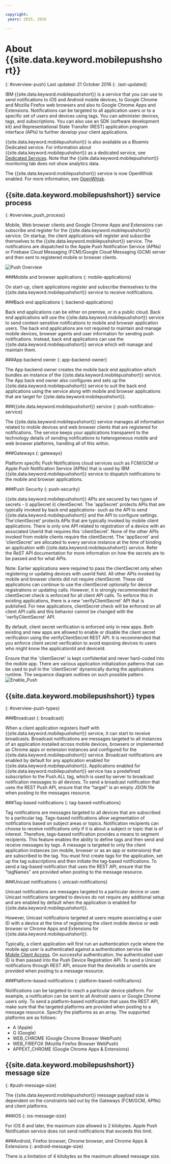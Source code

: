 ```yaml
---

copyright:
 years: 2015, 2016

---
```


# About {{site.data.keyword.mobilepushshort}}
{: #overview-push}
Last updated: 21 October 2016
{: .last-updated}

IBM {{site.data.keyword.mobilepushshort}} is a service that you can use to send notifications to iOS and Android mobile devices, to Google Chrome and Mozilla Firefox web browsers and also to Google Chrome Apps and Extensions. Notifications can be targeted to all application users or to a specific set of users and devices using tags. You can administer devices, tags, and subscriptions. You can also use an SDK (software development kit) and Representational State Transfer (REST) application program interface (APIs) to further develop your client applications. 

{{site.data.keyword.mobilepushshort}} is also available as a Bluemix Dedicated service. For information about {{site.data.keyword.mobilepushshort}} as a dedicated service, see [Dedicated Services](../../dedicated/index.html). Note that the {{site.data.keyword.mobilepushshort}} monitoring tab does not show analytics data.

The {{site.data.keyword.mobilepushshort}} service is now OpenWhisk enabled. For more information, see [OpenWhisk](../../openwhisk/index.html).


## {{site.data.keyword.mobilepushshort}} service process
{: #overview_push_process}

Mobile, Web browser clients and Google Chrome Apps and Extensions can subscribe and register for the {{site.data.keyword.mobilepushshort}} service. On startup, the client applications will register and subscribe themselves to the {{site.data.keyword.mobilepushshort}} service. The notifications are dispatched to the Apple Push Notification Service (APNs) or Firebase Cloud Messaging (FCM)/Google Cloud Messaging (GCM) server and then sent to registered mobile or browser clients.

![Push Overview](images/overview.jpg)


###Mobile and browser applications
{: mobile-applications}

On start-up, client applications register and subscribe themselves to the {{site.data.keyword.mobilepushshort}} service to receive notifications.

###Back end applications
{: backend-applications}

Back end applications can be either on premise, or in a public cloud. Back end applications will use the {{site.data.keyword.mobilepushshort}} service to send context-sensitive notifications to mobile and browser application users. The back end applications are not required to maintain and manage mobile devices, browser agents and user information for sending push notifications. Instead, back end applications can use the {{site.data.keyword.mobilepushshort}} service which will manage and maintain them.

###App backend owner
{: app-backend-owner}

The App backend owner creates the mobile back end application which bundles an instance of the {{site.data.keyword.mobilepushshort}} service. The App back end owner also configures and sets up the {{site.data.keyword.mobilepushshort}} service to suit the back end applications using the service along with mobile  and browser applications that are target for {{site.data.keyword.mobilepushshort}}.

###{{site.data.keyword.mobilepushshort}} service
{: push-notification-service}

The {{site.data.keyword.mobilepushshort}} service manages all information related to mobile devices and web browser clients that are registered for notifications. The service keeps your applications transparent to the technology details of sending notifications to heterogeneous mobile and web browser platforms, handling all of this within.

###Gateways
{: gateways}

Platform specific Push Notifications cloud services such as FCM/GCM or Apple Push Notification Service (APNs) that is used by IBM {{site.data.keyword.mobilepushshort}} service to dispatch notifications to the mobile and browser applications.

###Push Security
{: push-security}

{{site.data.keyword.mobilepushshort}} APIs are secured by two types of secrets - i) appSecret ii) clientSecret. The 'appSecret' protects APIs that are typically invoked by back end applications- such as the API to send {{site.data.keyword.mobilepushshort}} and the API to configure settings.   The'clientSecret' protects APIs that are typically invoked by mobile client applications. There is only one API related to registration of a device with an associated UserId that requires this 'clientSecret'. None of the other APIs invoked from mobile clients require the clientSecret. The 'appSecret' and 'clientSecret' are allocated to every service instance at the time of binding an application with {{site.data.keyword.mobilepushshort}} service. Refer the ReST API documentation for more information on how the secrets are to be passed and for what APIs.

Note: Earlier applications were required to pass the clientSecret only when registering or updating devices with userId field. All other APIs invoked by mobile and browser clients did not require clientSecret. These old applications can continue to use the clientSecret optionally for device registrations or updating calls. However, it is strongly recommended that clientSecret check is enforced for all client API calls. To enforce this in existing applications, there is a new 'verifyClientSecret' API that is published.  For new applications, clientSecret check will be enforced on all client API calls and this behavior cannot be changed with the 'verfiyClientSecret' API.

By default, client secret verification is enforced only in new apps. Both existing and new apps are allowed to enable or disable the client secret verification using the verifyClientSecret REST API. It is recommended that you enforce client secret verification to avoid exposing devices to users who might know the applicationId and deviceId.

Ensure that the 'clientSecret' is kept confidential and never hard-coded into the mobile app. There are various application initialization patterns that can be used to pull in the 'clientSecret' dynamically during the applications runtime. The sequence diagram outlines on such possible pattern.
![Enable_Push](images/init_client_secret.jpg) 

## {{site.data.keyword.mobilepushshort}} types
{: #overview-push-types}

###Broadcast
{: broadcast}

When a client application registers itself with {{site.data.keyword.mobilepushshort}} service, it can start to receive broadcasts. Broadcast notifications are messages targeted to all instances of an application installed across mobile devices, browsers or implemented as Chrome apps or extension instances and configured for the {{site.data.keyword.mobilepushshort}} service. Broadcast notifications are enabled by default for any application enabled for {{site.data.keyword.mobilepushshort}}. Applications enabled for {{site.data.keyword.mobilepushshort}} service has a predefined subscription to the Push.ALL tag, which is used by server to broadcast notification messages to all devices. To send a broadcast notification that uses the REST Push API, ensure that the "target" is an empty JSON file when posting to the messages resource.

###Tag-based notifications
{: tag-based-notifications}

Tag notifications are messages targeted to all devices that are subscribed to a particular tag. Tags-based notifications allow segmentation of notifications based on subject areas or topics. Notification recipients can choose to receive notifications only if it is about a subject or topic that is of interest. Therefore, tags-based notification provides a means to segment recipients. This feature enables the ability to define tags and then send and receive messages by tags. A message is targeted to only the client application instances (on mobile, browser or as an app or extensions) that are subscribed to the tag. You must first create tags for the application, set up the tag subscriptions and then initiate the tag-based notifications. To send a tag-based notification that uses the REST API, ensure that the "tagNames" are provided when posting to the message resource.

###Unicast notifications
{: unicast-notifications}

Unicast notifications are messages targeted to a particular device or user. Unicast notifications targeted to devices do not require any additional setup and are enabled by default when the application is enabled for {{site.data.keyword.mobilepushshort}}.

However, Unicast notifications targeted at users require associating a user ID with a device at the time of registering the client mobile device or web browser or Chrome Apps and Extensions for {{site.data.keyword.mobilepushshort}}.   

Typically, a client application will first run an authentication cycle where the mobile app user is authenticated against a authentication service like [Mobile Client Access](https://console.ng.bluemix.net/docs/services/mobileaccess/index.html). On successful authentication, the authenticated user ID is then passed into the Push Device Registration API. 
To send a Unicast notifications through REST API, ensure that the deviceIds or userIds are provided when posting to a message resource.

###Platform-based notifications
{: platform-based-notifications}

Notifications can be targeted to reach a particular device platform. For example, a notification can be sent to all Android users or Google Chrome users only. To send a platform-based notification that uses the REST API, make sure that the targeted platforms are provided when posting to a message resource. Specify the platforms as an array. The supported platforms are as follows:
* A (Apple)
* G (Google)
* WEB_CHROME (Google Chrome Browser WebPush)
* WEB_FIREFOX (Mozilla Firefox Browser WebPush)
* APPEXT_CHROME (Google Chrome Apps & Extensions)

## {{site.data.keyword.mobilepushshort}} message size
{: #push-message-size}

The {{site.data.keyword.mobilepushshort}} message payload size is dependent on the constraints laid out by the Gateways (FCM/GCM, APNs) and client platforms. 

###iOS
{: ios-message-size}

For iOS 8 and later, the maximum size allowed is 2 kilobytes. Apple Push Notification service does not send notifications that exceeds this limit.

###Android, Firefox browser, Chrome browser, and Chrome Apps & Extensions
{: android-message-size}

There is a limitation of 4 kilobytes as the maximum allowed message size.  
